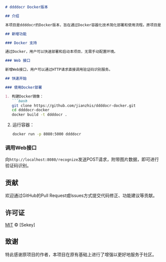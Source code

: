 ```markdown
# ddddocr Docker版本

## 介绍

本项目是ddddocr的Docker版本，旨在通过Docker容器化技术简化部署和使用流程。原项目是一个验证码识别工具，本版本在保持原功能的基础上，增加了Docker支持和Web接口，以满足更灵活的部署需求。

## 新增功能

### Docker 支持

通过Docker，用户可以快速部署和启动本项目，无需手动配置环境。

### Web 接口

新增Web接口，用户可以通过HTTP请求直接调用验证码识别服务。

## 快速开始

### 使用Docker部署

1. 构建Docker镜像：
   ```bash
   git clone https://github.com/jianzhis/ddddocr-docker.git
   cd ddddocr-docker
   docker build -t ddddocr .
   ```

2. 运行容器：
   ```bash
   docker run -p 8080:5000 ddddocr
   ```

### 调用Web接口

向`http://localhost:8080/recognize`发送POST请求，附带图片数据，即可进行验证码识别。

## 贡献

欢迎通过GitHub的Pull Request或Issues方式提交代码修正、功能建议等贡献。

## 许可证

[MIT](LICENSE) © [Sekey]

## 致谢

特此感谢原项目的作者，本项目在原有基础上进行了增强以更好地服务于社区。
```